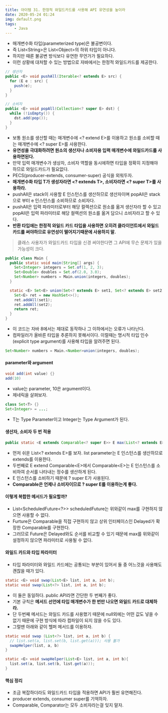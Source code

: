 ```yaml
---
title: 아이템 31. 한정적 와일드카드를 사용해 API 유연성을 높이라
date: 2020-05-24 01:24
img: default.png
tags:
    - Java
---
```

- 매개변수화 타입(parameterized type)은 불공변이다.
- 즉 List\<String>은 List\<Object>의 하위 타입이 아니다.
- 하지만 때론 불공변 방식보다 유연한 무언가가 필요하다.
- 이런 상황에 대처할 수 있는 방법으로 자바에서는 한정적 와일드카드를 제공한다.

```java
// 생산자
public <E> void pushAll(Iterable<? extends E> src) {
  for (E e : src) {
    push(e);
  }
}
```

```java
// 소비자
public <E> void popAll(Collection<? super E> dst) {
  while (!isEmpty()) {
    dst.add(pop());
  }
}
```
- 보통 원소를 생산할 때는 매개변수에 <? extend E>를 이용하고 원소를 소비할 때는 매개변수에 <? super E>를 사용한다.
- **유연성을 극대화하려면 원소의 생산자나 소비자용 입력 매개변수에 와일드카드를 사용하면된다.**
- 만약 입력 매개변수가 생상자, 소비자 역할을 동시에하면 타입을 정확히 지정해야 하므로 와일드카드가 필요없다.
- PECS(producer-extends, consumer-super) 공식을 외워두자.
- **매개변수화 타입 T가 생성자라면 \<? extends T\>, 소비자라면 \<? super T\>를 사용하라.**
- pushAll은 stack이 사용할 E 인스턴스를 생산하므로 생산자이며 popAll은 stack으로 부터 e 인스턴스를 소비하므로 소비자다.
- pushAll은 입력 파라미터로부터 해당 컬렉션으로 원소를 옮겨 생산자라 할 수 있고 popAll은 입력 파라미터로 해당 컬렉션의 원소를 옮겨 담으니 소비자라고 할 수 있다.
- **반환 타입에는 한정적 와일드 카드 타입을 사용하면 오히려 클라이언트에서 와일드카드를 써야하므로 유연성이 떨어지기때문에 사용하지 말.**

> 클래스 사용자가 와일드카드 타입을 신경 써야한다면 그 API에 무슨 문제가 있을 가능성이 크다.

```java
public class Main {
  public static void main(String[] args) {
    Set<Integer> integers = Set.of(1, 2, 3);
    Set<Double> doubles = Set.of(2.0, 3.0);
    Set<Number> numbers = Main.union(integers, doubles);
  }

  static <E> Set<E> union(Set<? extends E> set1, Set<? extends E> set2) {
    Set<E> ret = new HashSet<>();
    ret.addAll(set1);
    ret.addAll(set2);
    return ret;
  }
}
```
- 이 코드는 자바 8에서는 제대로 동작하나 그 이하에서는 오류가 나타난다.
- 컴파일러가 올바른 타입을 추론하지 못해서이다. 이럴때는 명시적 타입 인수(explicit type argument)를 사용해 타입을 알려주면 된다.

```java
Set<Number> numbers = Main.<Number>union(integers, doubles);
```

#### parameter와 argument
```java
void add(int value) {}
add(10)
```
- value는 parameter, 10은 argument이다.
- 제네릭을 살펴보자.

```java
class Set<T> {}
Set<Integer> = ...;
```
- T는 Type Parameter이고 Integer는 Type Argument가 된다.


#### 생산자, 소비자 두 번 적용
```java
public static <E extends Comparable<? super E>> E max(List<? extends E> list)
```
- 먼저 쉬운 List\<? extends E>를 보자. list parameter는 E 인스턴스를 생산하므로 extends를 이용한다.
- 두번째로 E extend Comparable\<E>에서 Comparable\<E>는 E 인스턴스를 소비하여 순서를 나타내는 정수를 생산하게 된다.
- E 인스턴스를 소비하기 때문에 ? super E가 사용된다.
- **Comparable은 언제나 소비자이므로 ? super E를 이용하는게 좋다.**

#### 이렇게 복합한 메서드가 필요할까?
- List\<ScheduledFuture\<?\>\> scheduledFuture는 위와같이 max를 구현하지 않으면 사용할 수 없다.
- Furture은 Comparable을 직접 구현하지 않고 상위 인터페이스인 Delayed가 확장한 Comparable<Delayed>를 구현한다.
- 그러므로 Future은 Delayed와도 순서를 비교할 수 있기 때문에 max를 위와같이 설정하지 않으면 파라미터로 사용될 수 없다.
 
#### 와일드 카드와 타입 파라미터
- 타입 파라미터와 와일드 카드에는 공통되는 부분이 있어서 둘 중 어느것을 사용해도 괜찮을 때가 있다.

```java
static <E> void swap(List<E> list, int a, int b);
static void swap(List<?> list, int a, int b);
``` 
- 이 둘은 동일하다. public API라면 간단한 두 번째가 좋다.
- 기본 규칙은 **메서드 선언에 타입 매개변수가 한 번만 나오면 와일드 카드로 대체하라.**
- 단 두번째 메서드는 와일드 카드를 사용했기 때문에 null외에는 어떤 값도 넣을 수 없기 때문에 구현 방식에 따라 컴파일이 되지 않을 수도 있다.
- 그럴땐 아래와 같이 헬퍼 메서드를 이용하자.

```java
static void swap (List<?> list, int a, int b) {
  // list.set(a, list.set(b, list.get(a))); 사용 불가
  swapHelper(list, a, b)
}

static <E> void swapHelper(List<E> list, int a, int b){
  list.set(a, list.set(b, list.get(a)));
}
```

#### 핵심 정리
- 조금 복잡하더라도 와일드카드 타입을 적용하면 API가 훨씬 유연해진다.
- producer extends, consumer super를 기억하자.
- Comparable, Comparator는 모두 소비자라는걸 잊지 말자.
